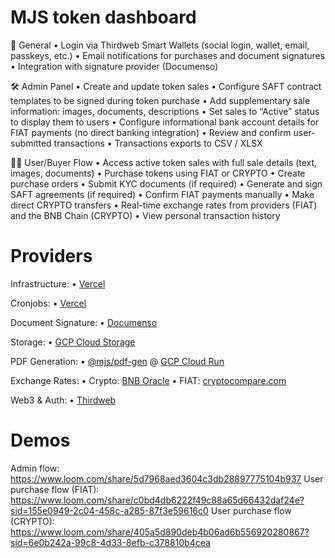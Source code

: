 # MJS token dashboard

🔐 General
• Login via Thirdweb Smart Wallets (social login, wallet, email, passkeys, etc.)
• Email notifications for purchases and document signatures
• Integration with signature provider (Documenso)

🛠️ Admin Panel
• Create and update token sales
• Configure SAFT contract templates to be signed during token purchase
• Add supplementary sale information: images, documents, descriptions
• Set sales to “Active” status to display them to users
• Configure informational bank account details for FIAT payments (no direct banking integration)
• Review and confirm user-submitted transactions
• Transactions exports to CSV / XLSX

🧑‍💼 User/Buyer Flow
• Access active token sales with full sale details (text, images, documents)
• Purchase tokens using FIAT or CRYPTO
• Create purchase orders
• Submit KYC documents (if required)
• Generate and sign SAFT agreements (if required)
• Confirm FIAT payments manually
• Make direct CRYPTO transfers
• Real-time exchange rates from providers (FIAT) and the BNB Chain (CRYPTO)
• View personal transaction history

# Providers

Infrastructure:
• [Vercel](https://vercel.com)

Cronjobs:
• [Vercel](https://vercel.com/docs/cron-jobs)

Document Signature:
• [Documenso](https://documenso.com)

Storage:
• [GCP Cloud Storage](https://cloud.google.com/storage)

PDF Generation:
• [@mjs/pdf-gen](../packages/pdf-gen) @ [GCP Cloud Run](https://cloud.google.com/run)

Exchange Rates:
• Crypto: [BNB Oracle](https://docs.bnbchain.org/docs/oracle-relayer)
• FIAT: [cryptocompare.com](https://www.cryptocompare.com)

Web3 & Auth:
• [Thirdweb](https://thirdweb.com)

# Demos

Admin flow: https://www.loom.com/share/5d7968aed3604c3db28897775104b937
User purchase flow (FIAT): https://www.loom.com/share/c0bd4db6222f49c88a65d66432daf24e?sid=155e0949-2c04-458c-a285-87f3e59616c0
User purchase flow (CRYPTO): https://www.loom.com/share/405a5d890deb4b06ad6b556920280867?sid=6e0b242a-99c8-4d33-8efb-c378810b4cea
